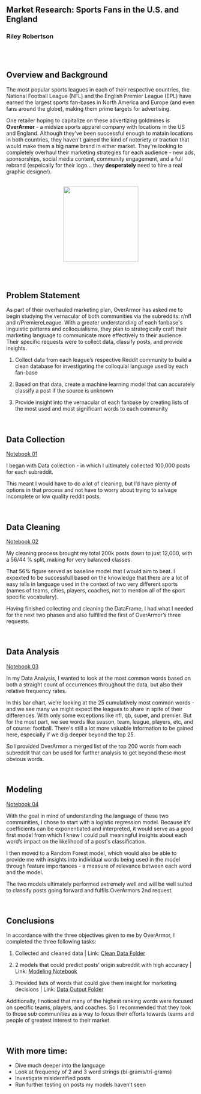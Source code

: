 ## Market Research: Sports Fans in the U.S. and England

### Riley Robertson

</br></br>

## Overview and Background


The most popular sports leagues in each of their respective countries, the National Football League (NFL) and the English Premier League (EPL) have earned the largest sports fan-bases in North America and Europe (and even fans around the globe), making them prime targets for advertising.

One retailer hoping to capitalize on these advertizing goldmines is **OverArmor** - a midsize sports apparel company with locations in the US and England. Although they've been successful enough to matain locations in both countries, they haven't gained the kind of noteriety or traction that would make them a big name brand in either market. They're looking to completely overhaul their marketing strategies for each audience - new ads, sponsorships, social media content, community engagement, and a full rebrand (espeically for their logo... they **desperately** need to hire a real graphic designer).  

</br>

<div style='text-align:center'>
<img src='https://git.generalassemb.ly/rileyrobertson/project_3/blob/main/other_assets/over_armor_logo.png' width='200'>
</div>

</br></br>

## Problem Statement


As part of their overhauled marketing plan, OverArmor has asked me to begin studying the vernacular of both communities via the subreddits: r/nfl and r/PremiereLeague. With a greater understanding of each fanbase's linguistic patterns and colloquialisms, they plan to strategically craft their marketing language to communicate more effectively to their audience. Their specific requests were to collect data, classify posts, and provide insights.

1.  Collect data from each league’s respective Reddit community to build a clean database for investigating the colloquial language used by each fan-base

2. Based on that data, create a machine learning model that can accurately classify a post if the source is unknown

3. Provide insight into the vernacular of each fanbase by creating lists of the most used and most significant words to each community



</br>

## Data Collection

[Notebook 01](https://git.generalassemb.ly/rileyrobertson/project_3/blob/main/code/01-Data_Collection.ipynb)

I began with Data collection - in which I ultimately collected 100,000 posts for each subreddit. 

This meant I would have to do a lot of cleaning, but I’d have plenty of options in that process and not have to worry about trying to salvage incomplete or low quality reddit posts. 



</br>

## Data Cleaning

[Notebook 02](https://git.generalassemb.ly/rileyrobertson/project_3/blob/main/code/02-Cleaning.ipynb)

My cleaning process brought my total 200k posts down to just 12,000, with a 56/44 % split, making for very balanced classes.

That 56% figure served as baseline model that I would aim to beat. I expexted to be successfull based on the knowledge that there are a lot of easy tells in language used in the context of two very different sports (names of teams, cities, players, coaches, not to mention all of the sport specific vocabulary).

Having finished collecting and cleaning the DataFrame, I had what I needed for the next two phases and also fulfilled the first of OverArmor’s three requests.


</br>

## Data Analysis

[Notebook 03](https://git.generalassemb.ly/rileyrobertson/project_3/blob/main/code/03-EDA.ipynb)

In my Data Analysis, I wanted to look at the most common words based on both a straight count of occurrences throughout the data, but also their relative frequency rates.

In this bar chart, we’re looking at the 25 cumulatively most common words - and we see many we might expect the leagues to share in spite of their differences. With only some exceptions like nfl, qb, super, and premier. But for the most part, we see words like season, team, league, players, etc, and of course: football. There's still a lot more valuable information to be gained here, especially if we dig deeper beyond the top 25.

So I provided OverArmor a merged list of the top 200 words from each subreddit that can be used for further analysis to get beyond these most obvious words.





</br>

## Modeling

[Notebook 04](https://git.generalassemb.ly/rileyrobertson/project_3/blob/main/code/04-PreProcessing_and_Modeling.ipynb)

With the goal in mind of understanding the language of these two communities, I chose to start with a logistic regression model. Because it’s coefficients can be exponentiated and interpreted, it would serve as a good first model from which I knew I could pull meaningful insights about each word’s impact on the likelihood of a post's classification.

I then moved to a Random Forest model, which would also be able to provide me with insights into individual words being used in the model through feature importances - a measure of relevance between each word and the model.

The two models ultimately performed extremely well and will be well suited to classify posts going forward and fulfils OverArmors 2nd request.



</br>

## Conclusions

In accordance with the three objectives given to me by OverArmor, I completed the three following tasks:

1. Collected and cleaned data | Link: [Clean Data Folder](https://git.generalassemb.ly/rileyrobertson/project_3/blob/main/data/2_clean)

2. 2 models that could predict posts’ origin subreddit with high accuracy | Link: [Modeling Notebook](https://git.generalassemb.ly/rileyrobertson/project_3/blob/main/code/04-PreProcessing_and_Modeling.ipynb)

3. Provided lists of words that could give them insight for marketing decisions | Link: [Data Output Folder](https://git.generalassemb.ly/rileyrobertson/project_3/blob/main/data/3_output)

Additionally, I noticed that many  of the highest ranking words were focused on specific teams, players, and coaches. So I recommended that they look to those sub communities as a way to focus their efforts towards teams and people of greatest interest to their market.

</br>

## With more time: 

- Dive much deeper into the language
- Look at frequency of 2 and 3 word strings (bi-grams/tri-grams)
- Investigate misidentified posts
- Run further testing on posts my models haven’t seen







<!---
Project Structure

Part 1: Data wrangling/gathering/acquisition

Part 2: Cleaning and preprocessing for NLP

Part 3: Classification Modeling 

--->
